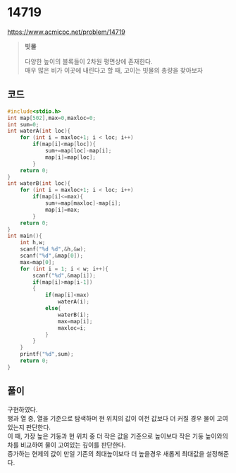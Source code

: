 # 14719
https://www.acmicpc.net/problem/14719
> **<p>빗물</p>**
> 다양한 높이의 블록들이 2차원 평면상에 존재한다.<br>
> 매우 많은 비가 이곳에 내린다고 할 때, 고이는 빗물의 총량을 찾아보자<br>

## 코드
```c
#include<stdio.h>
int map[502],max=0,maxloc=0;
int sum=0;
int waterA(int loc){
    for (int i = maxloc+1; i < loc; i++)
        if(map[i]<map[loc]){
            sum+=map[loc]-map[i];
            map[i]=map[loc];
        }
    return 0;
}
int waterB(int loc){
    for (int i = maxloc+1; i < loc; i++)
        if(map[i]<=max){
            sum+=map[maxloc]-map[i];
            map[i]=max;
        }
    return 0;
}
int main(){
    int h,w;
    scanf("%d %d",&h,&w);
    scanf("%d",&map[0]);
    max=map[0];
    for (int i = 1; i < w; i++){
        scanf("%d",&map[i]);
        if(map[i]>map[i-1])
        {
            if(map[i]<max)
                waterA(i);
            else{
                waterB(i);
                max=map[i];
                maxloc=i;
            }
        }
    }
    printf("%d",sum);
    return 0;
}
```

## 풀이
구현하였다.<br>
행과 열 중, 열을 기준으로 탐색하며 현 위치의 값이 이전 값보다 더 커질 경우 물이 고여있는지 판단한다.<br>
이 때, 가장 높은 기둥과 현 위치 중 더 작은 값을 기준으로 높이보다 작은 기둥 높이와의 차를 비교하여 물이 고여있는 깊이를 판단한다.<br>
증가하는 현제의 값이 만일 기존의 최대높이보다 더 높을경우 새롭게 최대값을 설정해준다.<br>